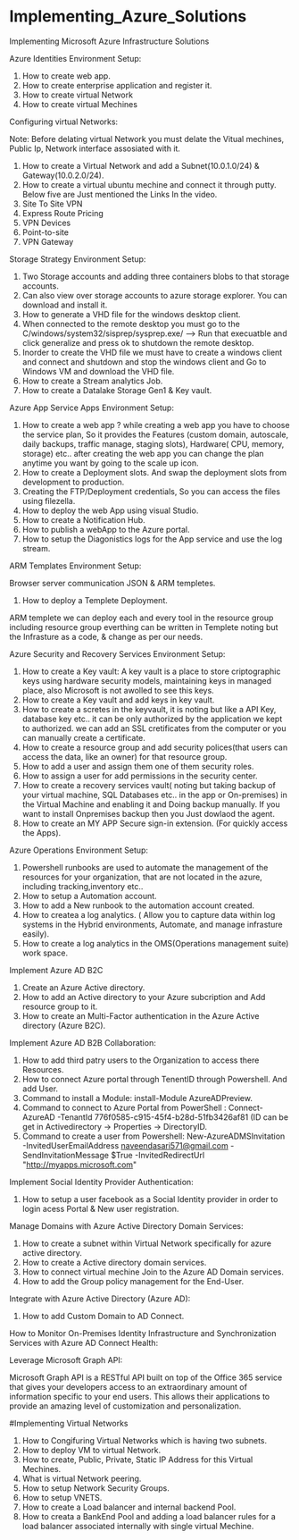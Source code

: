 # Implementing_Azure_Solutions
Implementing Microsoft Azure Infrastructure Solutions

Azure Identities Environment Setup:
1. How to create web app.
2. How to create enterprise application and register it.
3. How to create virtual Network
4. How to create virtual Mechines

Configuring virtual Networks:

Note: Before delating virtual Network you must delate the Vitual mechines, Public Ip, Network interface assosiated with it. 
1. How to create a Virtual Network and add a Subnet(10.0.1.0/24) & Gateway(10.0.2.0/24).
2. How to create a virtual ubuntu mechine and connect it through putty. 
Below five are Just mentioned the Links In the video.
3. Site To Site VPN
4. Express Route Pricing
5. VPN Devices
6. Point-to-site
7. VPN Gateway

Storage Strategy Environment Setup:

1. Two Storage accounts and adding three containers blobs to that storage accounts.
2. Can also view over storage accounts to azure storage explorer. You can download and install it.
3. How to generate a VHD file for the windows desktop client.
4. When connected to the remote desktop you must go to the C/windows/system32/sisprep/sysprep.exe/ --> Run that execuatble and click generalize and press ok to shutdown the remote desktop.
5. Inorder to create the VHD file we must have to create a windows client and connect and shutdown and stop the windows client and Go to Windows VM and download the VHD file.
6. How to create a Stream analytics Job.
7. How to create a Datalake Storage Gen1 & Key vault.

Azure App Service Apps Environment Setup:

1. How to create a web app ? while creating a web app you have to choose the service plan, So it provides the Features (custom domain, autoscale, daily backups, traffic manage, staging slots), Hardware( CPU, memory, storage) etc.. after creating the web app you can change the plan anytime you want by going to the scale up icon. 
2. How to create a Deployment slots. And swap the deployment slots from development to production.
3. Creating the FTP/Deployment credentials, So you can access the files using filezella.
4. How to deploy the web App using visual Studio.
5. How to create a Notification Hub.
6. How to publish a webApp to the Azure portal.
7. How to setup the Diagonistics logs for the App service and use the log stream. 

ARM Templates Environment Setup:

Browser server communication JSON & ARM templetes.

1. How to deploy a Templete Deployment.

ARM templete we can deploy each and every tool in the resource group including resource group everthing can be written in Templete noting but the Infrasture as a code, & change as per our needs.

Azure Security and Recovery Services Environment Setup:

1. How to create a Key vault: A key vault is a place to store criptographic keys using hardware security models, maintaining keys in managed place, also Microsoft is not awolled to see this keys.
2. How to create a Key vault and add keys in key vault.
3. How to create a scretes in the keyvault, it is noting but like a API Key, database key etc.. it can be only authorized by the application we kept to authorized. we can add an SSL cretificates from the computer or you can manually create a certificate.
4. How to create a resource group and add security polices(that users can access the data, like an owner) for that resource group.
5. How to add a user and assign them one of them security roles.
6. How to assign a user for add permissions in the security center.
7. How to create a recovery services vault( noting but taking backup of your virtual machine, SQL Databases etc.. in the app or On-premises) in the Virtual Machine and enabling it and Doing backup manually. If you want to install Onpremises backup then you Just dowlaod the agent.
8. How to create an MY APP Secure sign-in extension. (For quickly access the Apps). 

Azure Operations Environment Setup:

1. Powershell runbooks are used to automate the management of the resources for your organization, that are not located in the azure, including tracking,inventory etc..
2. How to setup a Automation account.
3. How to add a New runbook to the automation account created.
3. How to createa a log analytics. ( Allow you to capture data within log systems in the Hybrid environments, Automate, and manage infrasture easily).
4. How to create a log analytics in the OMS(Operations management suite)  work space.

Implement Azure AD B2C

1. Create an Azure Active directory.
2. How to add an Active directory to your Azure subcription and Add resource group to it.
3. How to create an Multi-Factor authentication in the Azure Active directory (Azure B2C).

Implement Azure AD B2B Collaboration:

1. How to add third patry users to the Organization to access there Resources.
2. How to connect Azure portal through TenentID through Powershell. And add User.
3. Command to install a Module: install-Module AzureADPreview.
4. Command to connect to Azure Portal from PowerShell : Connect-AzureAD -TenantId 776f0585-c915-45f4-b28d-51fb3426af81 (ID can be get in Activedirectory -> Properties -> DirectoryID.
5. Command to create a user from Powershell: New-AzureADMSInvitation -InvitedUserEmailAddress naveendasari571@gmail.com -SendInvitationMessage $True -InvitedRedirectUrl "http://myapps.microsoft.com"

Implement Social Identity Provider Authentication:

1. How to setup a user facebook as a Social Identity provider in order to login acess Portal & New user registration.

Manage Domains with Azure Active Directory Domain Services:

1. How to create a subnet within Virtual Network specifically for azure active directory. 
2. How to create a Active directory domain services. 
3. How to connect virtual mechine Join to the Azure AD Domain services.
4. How to add the Group policy management for the End-User.

Integrate with Azure Active Directory (Azure AD):

1. How to add Custom Domain to AD Connect.

How to Monitor On-Premises Identity Infrastructure and Synchronization Services with Azure AD Connect Health:

Leverage Microsoft Graph API:
 
Microsoft Graph API is a RESTful API built on top of the Office 365 service that gives your developers access to an extraordinary amount of information specific to your end users. This allows their applications to provide an amazing level of customization and personalization.

#Implementing Virtual Networks

1. How to Congifuring Virtual Networks which is having two subnets.
2. How to deploy VM to virtual Network.
3. How to create, Public, Private, Static IP Address for this Virtual Mechines.
4. What is virtual Network peering.
5. How to setup Network  Security Groups.
6. How to setup VNETS.
7. How to create a Load balancer and internal backend Pool.
8. How to creata a BankEnd Pool and adding a load balancer rules for a load balancer associated internally with single virtual Mechine.
